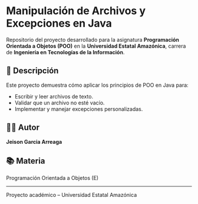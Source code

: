 # Manipulación de Archivos y Excepciones en Java

Repositorio del proyecto desarrollado para la asignatura **Programación Orientada a Objetos (POO)** en la **Universidad Estatal Amazónica**, carrera de **Ingeniería en Tecnologías de la Información**.

## 📌 Descripción
Este proyecto demuestra cómo aplicar los principios de POO en Java para:
- Escribir y leer archivos de texto.
- Validar que un archivo no esté vacío.
- Implementar y manejar excepciones personalizadas.

## 👨‍💻 Autor
**Jeison Garcia Arreaga**

## 📚 Materia
Programación Orientada a Objetos (E)

---
Proyecto académico – Universidad Estatal Amazónica
